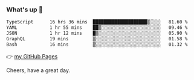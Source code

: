 ### What's up 👋

<!--START_SECTION:waka-->

```txt
TypeScript      16 hrs 36 mins  ████████████████████▒░░░░   81.60 %
YAML            1 hr 55 mins    ██▒░░░░░░░░░░░░░░░░░░░░░░   09.46 %
JSON            1 hr 12 mins    █▒░░░░░░░░░░░░░░░░░░░░░░░   05.90 %
GraphQL         19 mins         ▒░░░░░░░░░░░░░░░░░░░░░░░░   01.58 %
Bash            16 mins         ▒░░░░░░░░░░░░░░░░░░░░░░░░   01.32 %
```

<!--END_SECTION:waka-->

👉 [my GitHub Pages](https://ykzhukian.github.io)

Cheers, have a great day.

